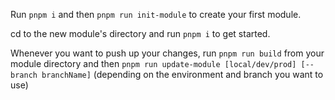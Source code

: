 Run `pnpm i` and then `pnpm run init-module` to create your first module.

cd to the new module's directory and run `pnpm i` to get started.

Whenever you want to push up your changes, run `pnpm run build` from your module directory
and then `pnpm run update-module [local/dev/prod] [--branch branchName]`
(depending on the environment and branch you want to use)

